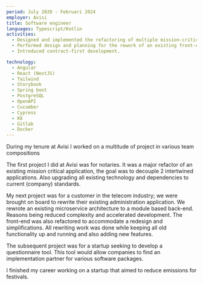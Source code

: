 ```yaml
---
period: July 2020 - Februari 2024
employer: Avisi
title: Software engineer
languages: Typescript/Kotlin
activities:
  - Designed and implemented the refactoring of multiple mission-critical applications.
  - Performed design and planning for the rework of an existing front-end, transitioning it from an internal application to a customer-facing portal.
  - Introduced contract-first development.

technology:
  - Angular
  - React (NextJS)
  - Tailwind
  - Storybook
  - Spring boot
  - PostgreSQL
  - OpenAPI
  - Cucumber
  - Cypress
  - K8
  - Gitlab
  - Docker
---
```


During my tenure at Avisi I worked on a multitude of project in various team compositions

The first project I did at Avisi was for notaries. It was a major refactor of an existing mission critical application, the goal was to decouple 2 intertwined applications.
Also upgrading all existing technology and dependencies to current (company) standards.

My next project was for a customer in the telecom industry; we were brought on board to rewrite their existing administration application.
We rewrote an existing microservice architecture to a module based back-end.
Reasons being reduced complexity and accelerated development.
The front-end was also refactored to accommodate a redesign and simplifications.
All rewriting work was done while keeping all old functionality up and running and also adding new features.

The subsequent project was for a startup seeking to develop a questionnaire tool.
This tool would allow companies to find an implementation partner for various software packages.

I finished my career working on a startup that aimed to reduce emissions for festivals.
